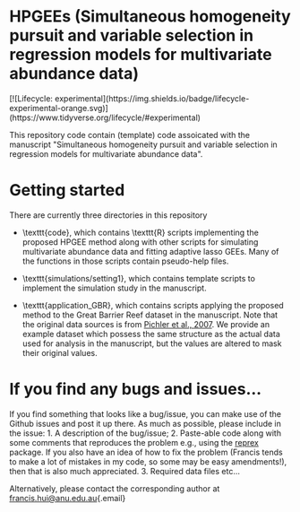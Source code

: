 # HPGEEs (Simultaneous homogeneity pursuit and variable selection in regression models for multivariate abundance data)

<!-- badges: start --> [![Lifecycle: experimental](https://img.shields.io/badge/lifecycle-experimental-orange.svg)](https://www.tidyverse.org/lifecycle/#experimental) <!-- badges: end -->

This repository code contain (template) code assoicated with the manuscript "Simultaneous homogeneity pursuit and variable selection in regression models for multivariate abundance data".

# Getting started

There are currently three directories in this repository

-   \texttt{code}, which contains \texttt{R} scripts implementing the proposed HPGEE method along with other scripts for simulating multivariate abundance data and fitting adaptive lasso GEEs. Many of the functions in those scripts contain pseudo-help files.

-   \texttt{simulations/setting1}, which contains template scripts to implement the simulation study in the manuscript.

-   \texttt{application_GBR}, which contains scripts applying the proposed method to the Great Barrier Reef dataset in the manuscript. Note that the original data sources is from [Pichler et al., 2007](http://www.frdc.com.au/Archived-Reports/FRDC%20Projects/2003-021-DLD.pdf). We provide an example dataset which possess the same structure as the actual data used for analysis in the manuscript, but the values are altered to mask their original values.

# If you find any bugs and issues...

If you find something that looks like a bug/issue, you can make use of the Github issues and post it up there. As much as possible, please include in the issue: 1. A description of the bug/issue; 2. Paste-able code along with some comments that reproduces the problem e.g., using the [reprex](https://cran.r-project.org/web/packages/reprex/index.html) package. If you also have an idea of how to fix the problem (Francis tends to make a lot of mistakes in my code, so some may be easy amendments!), then that is also much appreciated. 3. Required data files etc...

Alternatively, please contact the corresponding author at [francis.hui\@anu.edu.au](mailto:francis.hui@anu.edu.au){.email}
